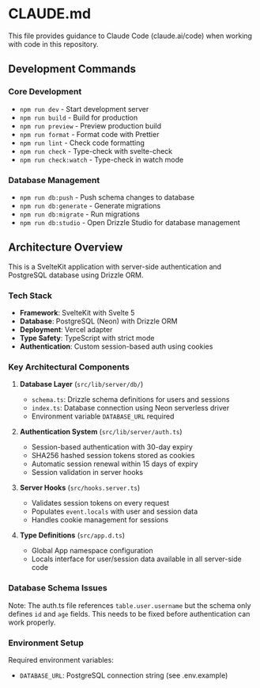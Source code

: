 # CLAUDE.md

This file provides guidance to Claude Code (claude.ai/code) when working with code in this repository.

## Development Commands

### Core Development
- `npm run dev` - Start development server
- `npm run build` - Build for production
- `npm run preview` - Preview production build
- `npm run format` - Format code with Prettier
- `npm run lint` - Check code formatting
- `npm run check` - Type-check with svelte-check
- `npm run check:watch` - Type-check in watch mode

### Database Management
- `npm run db:push` - Push schema changes to database
- `npm run db:generate` - Generate migrations
- `npm run db:migrate` - Run migrations
- `npm run db:studio` - Open Drizzle Studio for database management

## Architecture Overview

This is a SvelteKit application with server-side authentication and PostgreSQL database using Drizzle ORM.

### Tech Stack
- **Framework**: SvelteKit with Svelte 5
- **Database**: PostgreSQL (Neon) with Drizzle ORM
- **Deployment**: Vercel adapter
- **Type Safety**: TypeScript with strict mode
- **Authentication**: Custom session-based auth using cookies

### Key Architectural Components

1. **Database Layer** (`src/lib/server/db/`)
   - `schema.ts`: Drizzle schema definitions for users and sessions
   - `index.ts`: Database connection using Neon serverless driver
   - Environment variable `DATABASE_URL` required

2. **Authentication System** (`src/lib/server/auth.ts`)
   - Session-based authentication with 30-day expiry
   - SHA256 hashed session tokens stored as cookies
   - Automatic session renewal within 15 days of expiry
   - Session validation in server hooks

3. **Server Hooks** (`src/hooks.server.ts`)
   - Validates session tokens on every request
   - Populates `event.locals` with user and session data
   - Handles cookie management for sessions

4. **Type Definitions** (`src/app.d.ts`)
   - Global App namespace configuration
   - Locals interface for user/session data available in all server-side code

### Database Schema Issues

Note: The auth.ts file references `table.user.username` but the schema only defines `id` and `age` fields. This needs to be fixed before authentication can work properly.

### Environment Setup

Required environment variables:
- `DATABASE_URL`: PostgreSQL connection string (see .env.example)